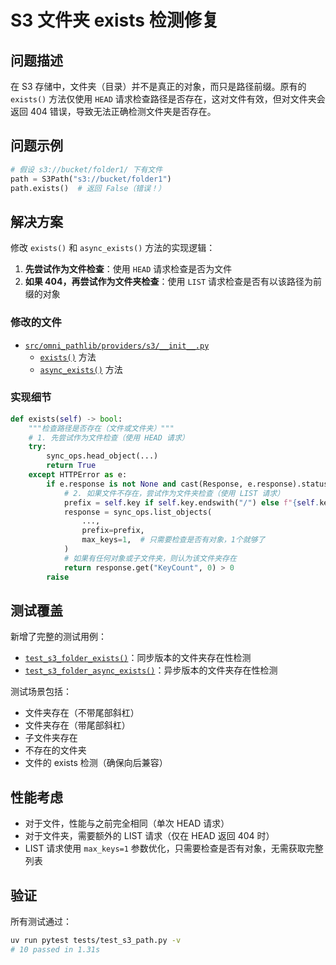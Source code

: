 # S3 文件夹 exists 检测修复

## 问题描述

在 S3 存储中，文件夹（目录）并不是真正的对象，而只是路径前缀。原有的 `exists()` 方法仅使用 `HEAD` 请求检查路径是否存在，这对文件有效，但对文件夹会返回 404 错误，导致无法正确检测文件夹是否存在。

## 问题示例

```python
# 假设 s3://bucket/folder1/ 下有文件
path = S3Path("s3://bucket/folder1")
path.exists()  # 返回 False（错误！）
```

## 解决方案

修改 `exists()` 和 `async_exists()` 方法的实现逻辑：

1. **先尝试作为文件检查**：使用 `HEAD` 请求检查是否为文件
2. **如果 404，再尝试作为文件夹检查**：使用 `LIST` 请求检查是否有以该路径为前缀的对象

### 修改的文件

- [`src/omni_pathlib/providers/s3/__init__.py`](../src/omni_pathlib/providers/s3/__init__.py)
  - [`exists()`](../src/omni_pathlib/providers/s3/__init__.py:114) 方法
  - [`async_exists()`](../src/omni_pathlib/providers/s3/__init__.py:131) 方法

### 实现细节

```python
def exists(self) -> bool:
    """检查路径是否存在（文件或文件夹）"""
    # 1. 先尝试作为文件检查（使用 HEAD 请求）
    try:
        sync_ops.head_object(...)
        return True
    except HTTPError as e:
        if e.response is not None and cast(Response, e.response).status_code == 404:
            # 2. 如果文件不存在，尝试作为文件夹检查（使用 LIST 请求）
            prefix = self.key if self.key.endswith("/") else f"{self.key}/"
            response = sync_ops.list_objects(
                ...,
                prefix=prefix,
                max_keys=1,  # 只需要检查是否有对象，1个就够了
            )
            # 如果有任何对象或子文件夹，则认为该文件夹存在
            return response.get("KeyCount", 0) > 0
        raise
```

## 测试覆盖

新增了完整的测试用例：

- [`test_s3_folder_exists()`](../tests/test_s3_path.py:350)：同步版本的文件夹存在性检测
- [`test_s3_folder_async_exists()`](../tests/test_s3_path.py:423)：异步版本的文件夹存在性检测

测试场景包括：
- 文件夹存在（不带尾部斜杠）
- 文件夹存在（带尾部斜杠）
- 子文件夹存在
- 不存在的文件夹
- 文件的 exists 检测（确保向后兼容）

## 性能考虑

- 对于文件，性能与之前完全相同（单次 HEAD 请求）
- 对于文件夹，需要额外的 LIST 请求（仅在 HEAD 返回 404 时）
- LIST 请求使用 `max_keys=1` 参数优化，只需要检查是否有对象，无需获取完整列表

## 验证

所有测试通过：

```bash
uv run pytest tests/test_s3_path.py -v
# 10 passed in 1.31s
